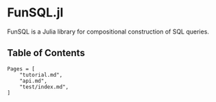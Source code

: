 # FunSQL.jl

FunSQL is a Julia library for compositional construction of SQL queries.


## Table of Contents

```@contents
Pages = [
    "tutorial.md",
    "api.md",
    "test/index.md",
]
```

